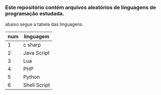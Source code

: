 ### Este repositório contém arquivos aleatórios de linguagens de programação estudada.

abaixo segue a tabela das linguagens.

| num | linguagem    |
| --- | ---          |
| 1   | c sharp      |
| 2   | Java Script  |
| 3   | Lua          |
| 4   | PHP          |
| 5   | Python       |
| 6   | Shell Script |
